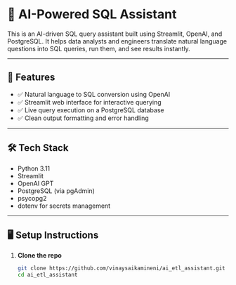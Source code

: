 # 🧠 AI-Powered SQL Assistant

This is an AI-driven SQL query assistant built using Streamlit, OpenAI, and PostgreSQL. It helps data analysts and engineers translate natural language questions into SQL queries, run them, and see results instantly.

---

## 🚀 Features

- ✅ Natural language to SQL conversion using OpenAI
- ✅ Streamlit web interface for interactive querying
- ✅ Live query execution on a PostgreSQL database
- ✅ Clean output formatting and error handling

---

## 🛠️ Tech Stack

- Python 3.11
- Streamlit
- OpenAI GPT
- PostgreSQL (via pgAdmin)
- psycopg2
- dotenv for secrets management

---

## 🖥️ Setup Instructions

1. **Clone the repo**
   ```bash
   git clone https://github.com/vinaysaikamineni/ai_etl_assistant.git
   cd ai_etl_assistant
